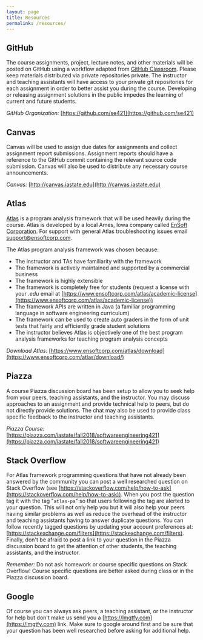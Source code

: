 ```yaml
---
layout: page
title: Resources
permalink: /resources/
---
```



## GitHub
The course assignments, project, lecture notes, and other materials will be posted on GitHub using a workflow adapted from [GitHub Classroom](https://education.github.com/classroom-report/2018). Please keep materials distributed via private repositories private. The instructor and teaching assistants will have access to your private git repositories for each assignment in order to better assist you during the course. Developing or releasing assignment solutions in the public impedes the learning of current and future students.

*GitHub Organization:* [https://github.com/se421](https://github.com/se421)

## Canvas
Canvas will be used to assign due dates for assignments and collect assignment report submissions. Assignment reports should have a reference to the GitHub commit containing the relevant source code submission. Canvas will also be used to distribute any necessary course announcements.

*Canvas:* [http://canvas.iastate.edu](http://canvas.iastate.edu)

## Atlas
[Atlas](https://www.ensoftcorp.com/atlas) is a program analysis framework that will be used heavily during the course. Atlas is developed by a local Ames, Iowa company called [EnSoft Corporation](http://www.ensoftcorp.com). For support with general Atlas troubleshooting issues email [support@ensoftcorp.com](mailto:support@ensoftcorp.com).

The Atlas program analysis framework was chosen because:

- The instructor and TAs have familiarity with the framework
- The framework is actively maintained and supported by a commercial business
- The framework is highly extensible
- The framework is completely free for students (request a license with your *.edu* email at [https://www.ensoftcorp.com/atlas/academic-license](https://www.ensoftcorp.com/atlas/academic-license))
- The framework APIs are written in Java (a familiar programming language in software engineering curriculum)
- The framework can be used to create auto graders in the form of unit tests that fairly and efficiently grade student solutions
- The instructor believes Atlas is objectively one of the best program analysis frameworks for teaching program analysis concepts

*Download Atlas:* [https://www.ensoftcorp.com/atlas/download](https://www.ensoftcorp.com/atlas/download/)

## Piazza
A course Piazza discussion board has been setup to allow you to seek help from your peers, teaching assistants, and the instructor. You may discuss approaches to an assignment and provide technical help to peers, but do not directly provide solutions. The chat may also be used to provide class specific feedback to the instructor and teaching assistants.

*Piazza Course:* [https://piazza.com/iastate/fall2018/softwareengineering421](https://piazza.com/iastate/fall2018/softwareengineering421)

## Stack Overflow
For Atlas framework programming questions that have not already been answered by the community you can post a well researched question on Stack Overflow (see [https://stackoverflow.com/help/how-to-ask](https://stackoverflow.com/help/how-to-ask)). When you post the question tag it with the tag "`atlas-pa`" so that users following the tag are alerted to your question. This will not only help you but it will also help your peers having similar problems as well as reduce the overhead of the instructor and teaching assistants having to answer duplicate questions. You can follow recently tagged questions by updating your account preferences at: [https://stackexchange.com/filters](https://stackexchange.com/filters). Finally, don't be afraid to post a link to your question in the Piazza discussion board to get the attention of other students, the teaching assistants, and the instructor.

*Remember:* Do not ask homework or course specific questions on Stack Overflow! Course specific questions are better asked during class or in the Piazza discussion board.

## Google
Of course you can always ask peers, a teaching assistant, or the instructor for help but don't make us send you a [https://lmgtfy.com](https://lmgtfy.com) link. Make sure to google around first and be sure that your question has been well researched before asking for additional help.